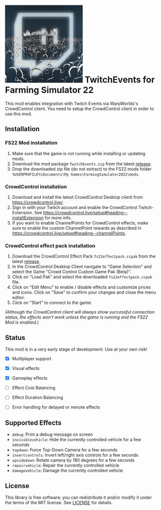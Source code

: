 # ![store.png](img/store.png) TwitchEvents for Farming Simulator 22
This mod enables integration with Twitch Events via WarpWorlds's CrowdControl client. You need to setup the CrowdControl client in order to use this mod.


## Installation

### FS22 Mod installation

1. Make sure that the game is not running while installing or updating mods.
2. Download the mod package `TwitchEvents.zip` from the latest [release](https://github.com/DerMitDemRolfTanzt/fs22-twitchevents/releases).
3. Drop the downloaded zip file (do not extract) to the FS22 mods folder `%USERPROFILE%\Documents\My Games\FarmingSimulator2022\mods`.

### CrowdControl installation

1. Download and install the latest CrowdControl Desktop client from https://crowdcontrol.live/.
2. Sign in with your Twitch account and enable the CrowdControl Twitch-Extension. See https://crowdcontrol.live/setup#heading--installExtension for more info.
3. If you want to enable ChannelPoints for CrowdControl effects, make sure to enable the custom ChannelPoint rewards as described in https://crowdcontrol.live/setup#heading--channelPoints.

### CrowdControl effect pack installation

1. Download the CrowdControl Effect Pack `fs22effectpack.ccpak` from the latest [release](https://github.com/DerMitDemRolfTanzt/fs22-twitchevents/releases).
2. In the CrowdControl Desktop Client navigate to "Game Selection" and select the Game "Crowd Control Custom Game Pak (Beta)".
3. Click on "Load Pak" and select the downloaded `fs22effectpack.ccpak` file.
4. Click on "Edit Menu" to enable / disable effects and customize prices and icons. Click on "Save" to confirm your changes and close the menu editor.
5. Click on "Start" to connect to the game.

_(Although the CrowdControl client will always show successful connection status, the effects won't work unless the game is running and the FS22 Mod is enabled.)_

## Status
This mod is in a very early stage of development. Use at your own risk!

- [x] Multiplayer support
- [x] Visual effects
- [x] Gameplay effects
- [ ] Effect Cost Balancing
- [ ] Effect Duration Balancing
- [ ] Error handling for delayed or remote effects


## Supported Effects
* `debug`: Print a debug message on screen
* `invisiblevehicle`: Hide the currently controlled vehicle for a few seconds
* `topdown`: Force Top-Down Camera for a few seconds
* `invertcontrols`: Invert left/right axis controls for a few seconds
* `upsidedown`: Rotate camera by 180 degrees for a few seconds
* `repairvehicle`: Repair the currently controlled vehicle
* `damagevehicle`: Damage the currently controlled vehicle


## License
This library is free software; you can redistribute it and/or modify it under
the terms of the MIT license. See [LICENSE](LICENSE) for details.
